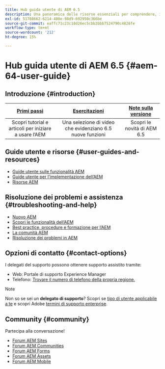 ```yaml
---
title: Hub guida utente di AEM 6.5
description: Una panoramica delle risorse essenziali per comprendere, installare, gestire e utilizzare AEM 6.5.
exl-id: 51788662-6214-408e-98d9-692950c366be
source-git-commit: eaffc71c23c18d26ec5cbb2bbb7524790c4826fe
workflow-type: tm+mt
source-wordcount: '212'
ht-degree: 15%

---
```


# Hub guida utente di AEM 6.5 {#aem-64-user-guide}

## Introduzione {#introduction}

| [Primi passi](https://experienceleague.adobe.com/docs/experience-manager-cloud-service/content/home.html?lang=it) | [Esercitazioni](https://experienceleague.adobe.com/docs/experience-manager-tutorials.html) | [Note sulla versione](https://experienceleague.adobe.com/docs/experience-manager-65/release-notes/release-notes.html?lang=it) |
|:-:|:-:|:-:|
| Scopri tutorial e articoli per iniziare a usare l’AEM | Una selezione di video che evidenziano 6.5 nuove funzioni | Scopri le novità di AEM 6.5 |

## Guide utente e risorse {#user-guides-and-resources}

* [Guide utente sulle funzionalità AEM](capabilities.md)
* [Guide utente per l’implementazione dell’AEM](implementation.md)
* [Risorse AEM](resources.md)

## Risoluzione dei problemi e assistenza {#troubleshooting-and-help}

* [Nuovo AEM](new.md)
* [Scopri le funzionalità dell’AEM](learn.md)
* [Best practice, procedure e formazione per l’AEM](best-practice.md)
* [La comunità AEM](community.md)
* [Risoluzione dei problemi in AEM](troubleshooting.md)

## Opzioni di contatto {#contact-options}

I delegati del supporto possono ottenere supporto assistito tramite:

* Web: Portale di supporto Experience Manager
* Telefono: [Trovare il numero di telefono della propria regione.](https://experienceleague.adobe.com/?support-tab=home&amp;lang=it#support)

>[!NOTE]
>
>Non so se sei un **delegato di supporto**? Scopri se [tipo di utente applicabile a te](https://helpx.adobe.com/experience-cloud/supported-users.html) e scopri Adobe [termini di supporto enterprise](https://helpx.adobe.com/support/programs/enterprise-support-terms.html).

## Community {#community}

Partecipa alla conversazione!

* [Forum AEM Sites](https://help-forums.adobe.com/content/adobeforums/en/experience-manager-forum/adobe-experience-manager.html)
* [Forum AEM Communities](https://help-forums.adobe.com/content/adobeforums/en/experience-manager-forum/aem-communities.html)
* [Forum AEM Forms](https://help-forums.adobe.com/content/adobeforums/en/experience-manager-forum/aem-forms.html)
* [Forum AEM Assets](https://help-forums.adobe.com/content/adobeforums/en/experience-manager-forum/aem-assets.html)
* [Forum AEM Mobile](https://experienceleaguecommunities.adobe.com/)
